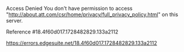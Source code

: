 Access Denied
You don't have permission to access "http://about.att.com/csr/home/privacy/full_privacy_policy.html" on this server.

Reference #18.4f60d017.1728482829.133a2112

https://errors.edgesuite.net/18.4f60d017.1728482829.133a2112